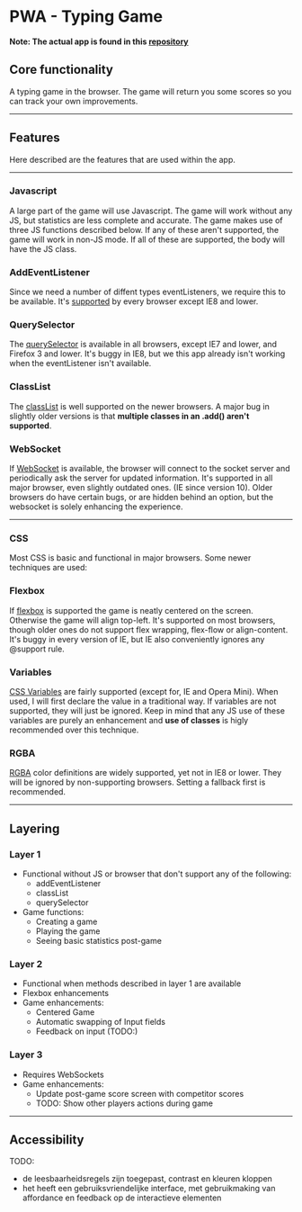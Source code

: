 # PWA - Typing Game
**Note: The actual app is found in this [repository](https://github.com/vandijkstef/typetitan/tree/browser-tech-layer-3)**

## Core functionality
A typing game in the browser. The game will return you some scores so you can track your own improvements.

---

## Features
Here described are the features that are used within the app. 

--- 

### Javascript
A large part of the game will use Javascript. The game will work without any JS, but statistics are less complete and accurate. The game makes use of three JS functions described below. If any of these aren't supported, the game will work in non-JS mode. If all of these are supported, the body will have the JS class.

### AddEventListener
Since we need a number of diffent types eventListeners, we require this to be available. It's [supported](https://caniuse.com/#feat=addeventlistener) by every browser except IE8 and lower. 

### QuerySelector
The [querySelector](https://caniuse.com/#feat=queryselector) is available in all browsers, except IE7 and lower, and Firefox 3 and lower. It's buggy in IE8, but we this app already isn't working when the eventListener isn't available.

### ClassList
The [classList](https://caniuse.com/#feat=classlist) is well supported on the newer browsers. A major bug in slightly older versions is that **multiple classes in an .add() aren't supported**. 

### WebSocket
If [WebSocket](https://caniuse.com/#feat=websockets) is available, the browser will connect to the socket server and periodically ask the server for updated information. It's supported in all major browser, even slightly outdated ones. (IE since version 10). Older browsers do have certain bugs, or are hidden behind an option, but the websocket is solely enhancing the experience.

---

### CSS
Most CSS is basic and functional in major browsers. Some newer techniques are used:

### Flexbox
If [flexbox](https://caniuse.com/#feat=flexbox) is supported the game is neatly centered on the screen. Otherwise the game will align top-left. It's supported on most browsers, though older ones do not support flex wrapping, flex-flow or align-content. It's buggy in every version of IE, but IE also conveniently ignores any @support rule.

### Variables
[CSS Variables](https://caniuse.com/#feat=css-variables) are fairly supported (except for, IE and Opera Mini). When used, I will first declare the value in a traditional way. If variables are not supported, they will just be ignored. Keep in mind that any JS use of these variables are purely an enhancement and **use of classes** is higly recommended over this technique.

### RGBA
[RGBA](https://caniuse.com/#feat=css3-colors) color definitions are widely supported, yet not in IE8 or lower. They will be ignored by non-supporting browsers. Setting a fallback first is recommended.

---

## Layering
### Layer 1
* Functional without JS or browser that don't support any of the following:
	* addEventListener
	* classList
	* querySelector
* Game functions:
	* Creating a game
	* Playing the game
	* Seeing basic statistics post-game

### Layer 2
* Functional when methods described in layer 1 are available
* Flexbox enhancements
* Game enhancements:
	* Centered Game
	* Automatic swapping of Input fields
	* Feedback on input (TODO:)

### Layer 3
* Requires WebSockets
* Game enhancements:
	* Update post-game score screen with competitor scores
	* TODO: Show other players actions during game

---

## Accessibility
TODO: 
- 	de leesbaarheidsregels zijn toegepast, contrast en kleuren kloppen
- 	het heeft een gebruiksvriendelijke interface, met gebruikmaking van affordance en feedback op de interactieve elementen
